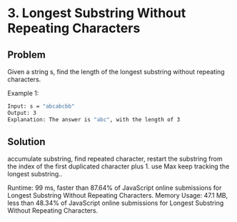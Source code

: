 # 3. Longest Substring Without Repeating Characters

## Problem
Given a string s, find the length of the longest substring without repeating characters.

Example 1:
```bash
Input: s = "abcabcbb"
Output: 3
Explanation: The answer is "abc", with the length of 3
```

## Solution
accumulate substring, find repeated character, restart the substring from the index of the first duplicated character plus 1. use Max keep tracking the longest substring.. 

Runtime: 99 ms, faster than 87.64% of JavaScript online submissions for Longest Substring Without Repeating Characters.
Memory Usage: 47.1 MB, less than 48.34% of JavaScript online submissions for Longest Substring Without Repeating Characters. 



